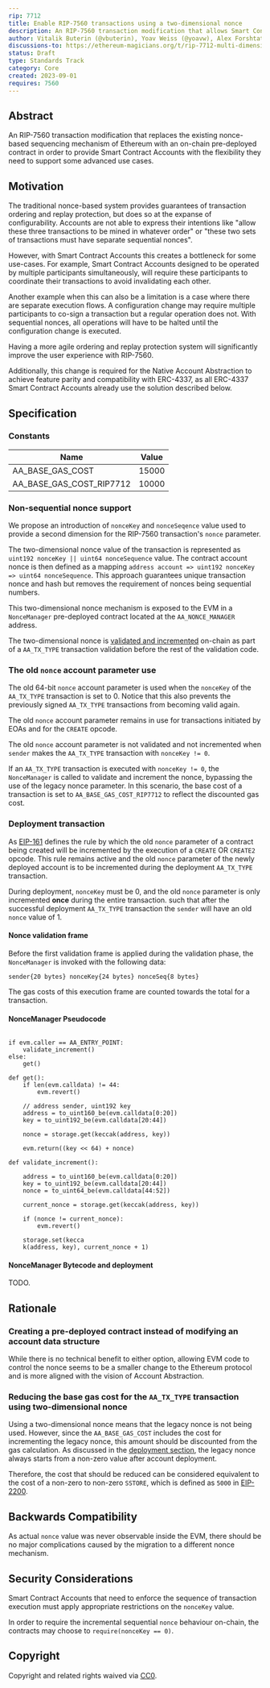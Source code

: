 ```yaml
---
rip: 7712
title: Enable RIP-7560 transactions using a two-dimensional nonce
description: An RIP-7560 transaction modification that allows Smart Contract Accounts to define their own transaction sequencing
author: Vitalik Buterin (@vbuterin), Yoav Weiss (@yoavw), Alex Forshtat (@forshtat), Dror Tirosh (@drortirosh), Shahaf Nacson (@shahafn)
discussions-to: https://ethereum-magicians.org/t/rip-7712-multi-dimensional-256-bit-nonce-for-rip-7560-account-abstraction-transactions/20094
status: Draft
type: Standards Track
category: Core
created: 2023-09-01
requires: 7560
---
```


## Abstract

An RIP-7560 transaction modification that replaces the existing nonce-based sequencing mechanism
of Ethereum with an on-chain pre-deployed contract in order to provide Smart Contract Accounts
with the flexibility they need to support some advanced use cases.

## Motivation

The traditional nonce-based system provides guarantees of transaction ordering and replay protection,
but does so at the expanse of configurability.
Accounts are not able to express their intentions like "allow these three transactions to be mined in
whatever order" or "these two sets of transactions must have separate sequential nonces".

However, with Smart Contract Accounts this creates a bottleneck for some use-cases.
For example, Smart Contract Accounts designed to be operated by multiple participants simultaneously,
will require these participants to coordinate their transactions to avoid invalidating each other.

Another example when this can also be a limitation is a case where there are separate execution flows.
A configuration change may require multiple participants to co-sign a transaction but a regular operation does not.
With sequential nonces, all operations will have to be halted until the configuration change is executed.

Having a more agile ordering and replay protection system will significantly improve the user experience with RIP-7560.

Additionally, this change is required for the Native Account Abstraction to achieve feature parity and compatibility
with ERC-4337, as all ERC-4337 Smart Contract Accounts already use the solution described below.

## Specification

### Constants

| Name                     | Value |
|--------------------------|-------|
| AA_BASE_GAS_COST         | 15000 |
| AA_BASE_GAS_COST_RIP7712 | 10000 |

### Non-sequential nonce support

We propose an introduction of `nonceKey` and `nonceSeqence` value used to provide a second dimension
for the RIP-7560 transaction's `nonce` parameter.

The two-dimensional nonce value of the transaction is represented as `uint192 nonceKey || uint64 nonceSequence` value.
The contract account nonce is then defined as a mapping `address account => uint192 nonceKey => uint64 nonceSequence`.
This approach guarantees unique transaction nonce and hash but removes the requirement of nonces being sequential
numbers.

This two-dimensional nonce mechanism is exposed to the EVM in a `NonceManager` pre-deployed contract
located at the `AA_NONCE_MANAGER` address.

The two-dimensional nonce is [validated and incremented](#nonce-validation-frame) on-chain
as part of a `AA_TX_TYPE` transaction validation before the rest of the validation code.

### The old `nonce` account parameter use

The old 64-bit `nonce` account parameter is used when the `nonceKey` of the `AA_TX_TYPE` transaction is set to 0.
Notice that this also prevents the previously signed `AA_TX_TYPE` transactions from becoming valid again.

The old `nonce` account parameter remains in use for transactions initiated by EOAs and for the `CREATE` opcode.

The old `nonce` account parameter is not validated and not incremented when `sender` makes the `AA_TX_TYPE` transaction
with `nonceKey != 0`.

If an `AA_TX_TYPE` transaction is executed with `nonceKey != 0`, the `NonceManager` is called
to validate and increment the nonce, bypassing the use of the legacy nonce parameter.
In this scenario, the base cost of a transaction is set to `AA_BASE_GAS_COST_RIP7712` to reflect the discounted gas cost.

### Deployment transaction

As [EIP-161](https://eips.ethereum.org/EIPS/eip-161) defines the rule by which the old `nonce` parameter of a contract
being created will be incremented by the execution of a `CREATE` OR `CREATE2` opcode.
This rule remains active and the old `nonce` parameter of the newly deployed account is to be
incremented during the deployment `AA_TX_TYPE` transaction.

During deployment, `nonceKey` must be 0, and the old `nonce` parameter is only incremented **once** during the entire transaction.
such that after the successful deployment `AA_TX_TYPE` transaction the `sender` will have an old `nonce` value of 1.


#### Nonce validation frame

Before the first validation frame is applied during the validation phase,
the `NonceManager` is invoked with the following data:

```
sender{20 bytes} nonceKey{24 bytes} nonceSeq{8 bytes}
```

The gas costs of this execution frame are counted towards the total for a transaction.

#### NonceManager Pseudocode

```

if evm.caller == AA_ENTRY_POINT:
    validate_increment()
else:
    get()

def get():
    if len(evm.calldata) != 44:
        evm.revert()

    // address sender, uint192 key
    address = to_uint160_be(evm.calldata[0:20])
    key = to_uint192_be(evm.calldata[20:44])

    nonce = storage.get(keccak(address, key))

    evm.return((key << 64) + nonce)

def validate_increment():

    address = to_uint160_be(evm.calldata[0:20])
    key = to_uint192_be(evm.calldata[20:44])
    nonce = to_uint64_be(evm.calldata[44:52])

    current_nonce = storage.get(keccak(address, key))

    if (nonce != current_nonce):
        evm.revert()

    storage.set(kecca
    k(address, key), current_nonce + 1)

```

#### NonceManager Bytecode and deployment

TODO.

## Rationale

### Creating a pre-deployed contract instead of modifying an account data structure

While there is no technical benefit to either option, allowing EVM code to control the nonce
seems to be a smaller change to the Ethereum protocol and is more aligned with the vision of Account Abstraction.

### Reducing the base gas cost for the `AA_TX_TYPE` transaction using two-dimensional nonce

Using a two-dimensional nonce means that the legacy nonce is not being used. 
However, since the `AA_BASE_GAS_COST` includes the cost for incrementing the legacy nonce, 
this amount should be discounted from the gas calculation. As discussed in the [deployment section](#deployment-transaction), 
the legacy nonce always starts from a non-zero value after account deployment. 

Therefore, the cost that should be reduced can be considered equivalent to the cost of a non-zero to non-zero `SSTORE`, 
which is defined as `5000` in [EIP-2200](https://eips.ethereum.org/EIPS/eip-2200).

## Backwards Compatibility

As actual `nonce` value was never observable inside the EVM, there should be no major complications caused by the
migration to a different nonce mechanism.

## Security Considerations

Smart Contract Accounts that need to enforce the sequence of transaction execution must apply appropriate restrictions
on the `nonceKey` value.

In order to require the incremental sequential `nonce` behaviour on-chain, the contracts
may choose to `require(nonceKey == 0)`.

## Copyright

Copyright and related rights waived via [CC0](../LICENSE.md).
